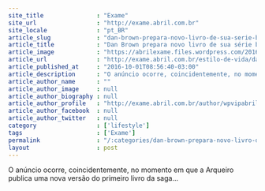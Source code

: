 ```yaml
---
site_title               : "Exame"
site_url                 : "http://exame.abril.com.br"
site_locale              : "pt_BR"
article_slug             : "dan-brown-prepara-novo-livro-de-sua-serie-best-seller"
article_title            : "Dan Brown prepara novo livro de sua série best-seller"
article_image            : "https://abrilexame.files.wordpress.com/2016/10/size_960_16_9_dan-brown.jpg?quality=70&strip=all&w=960"
article_url              : "http://exame.abril.com.br/estilo-de-vida/dan-brown-prepara-novo-livro-de-sua-serie-best-seller/"
article_published_at     : "2016-10-01T08:56:40-03:00"
article_description      : "O anúncio ocorre, coincidentemente, no momento em que a Arqueiro publica uma nova versão do primeiro livro da saga..."
article_author_name      : ""
article_author_image     : null
article_author_biography : null
article_author_profile   : "http://exame.abril.com.br/author/wpvipabril/"
article_author_facebook  : null
article_author_twitter   : null
category                 : ['lifestyle']
tags                     : ['Exame']
permalink                : "/:categories/dan-brown-prepara-novo-livro-de-sua-serie-best-seller/"
layout                   : post
---
```


O anúncio ocorre, coincidentemente, no momento em que a Arqueiro publica uma nova versão do primeiro livro da saga...
